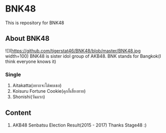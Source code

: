 # BNK48
This is repository for BNK48

## About BNK48
![](https://github.com/tigerstat46/BNK48/blob/master/BNK48.jpg width=100)
BNK48 is sister idol group of AKB48. BNK stands for Bangkok(I think everyone knows it) <br>
### Single
1. Aitakatta(อยากจะได้พบเธอ)
2. Koisuru Fortune Cookie(คุกกี้เสี่ยงทาย)
3. Shonishi(วันแรก)
## Content
1. AKB48 Senbatsu Election Result(2015 - 2017) Thanks Stage48 :)
